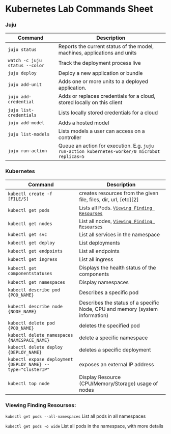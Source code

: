 # Kubernetes Lab Commands Sheet 

###  Juju

| Command  | Description |
| ------------- | ------------- |
| `juju status`  | Reports the current status of the model, machines, applications and units   |
| `watch -c juju status --color`  | Track the deployment process live   |
| `juju deploy`  | Deploy a new application or bundle   |
| `juju add-unit `  | Adds one or more units to a deployed application.   |
| `juju add-credential`  | Adds or replaces credentials for a cloud, stored locally on this client  |
| `juju list-credentials`  | Lists locally stored credentials for a cloud   |
| `juju add-model`  | Adds a hosted model   |
| `juju list-models`  | Lists models a user can access on a controller   |
| `juju run-action`  | Queue an action for execution. E.g. `juju run-action kubernetes-worker/0 microbot replicas=5`   |


### Kubernetes 

| Command  | Description |
| ------------- | ------------- |
| `kubectl create -f [FILE/S]`  | creates resources from the given file, files, dir, url, [etc][2]  |
| `kubectl get pods`  | Lists all Pods. [`Viewing Finding Resourses`](#Viewing-Finding-Resourses)  |
| `kubectl get nodes`  | List all nodes, [`Viewing Finding Resourses`](#Viewing-Finding-Resourses)  |
| `kubectl get svc`  | List all services in the namespace |
| `kubectl get deploy`  | List deployments  |
| `kubectl get endpoints`  | List all endpoints  |
| `kubectl get ingress`  | List all ingress  |
| `kubectl get componentstatuses`  | Displays the health status of the components  |
| `kubectl get namespaces`  | Display namespaces  |
| `kubectl describe pod {POD_NAME}`  | Describes a specific pod  |
| `kubectl describe node {NODE_NAME}`  | Describes the status of a specific Node, CPU and memory (system information)  |
| `kubectl delete pod {POD_NAME}`  | deletes the specified pod  |
| `kubectl delete namespaces {NAMESPACE_NAME}`  | delete a specific namespace  |
| `kubectl delete deploy {DEPLOY_NAME}`  | deletes a specific deployment  |
| `kubectl expose deployment {DEPLOY_NAME} --type="ClusterIP"`  | exposes an external IP address  |
| `kubectl top node `  | Display Resource (CPU/Memory/Storage) usage of nodes  |

### Viewing Finding Resourses:
`kubectl get pods --all-namespaces` List all pods in all namespaces

`kubectl get pods -o wide` List all pods in the namespace, with more details

